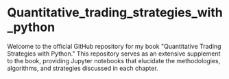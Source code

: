 # Quantitative_trading_strategies_with_python

Welcome to the official GitHub repository for my book "Quantitative Trading Strategies with Python." This repository serves as an extensive supplement to the book, providing Jupyter notebooks that elucidate the methodologies, algorithms, and strategies discussed in each chapter.

